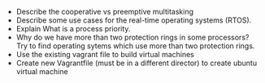 * Describe the cooperative vs preemptive multitasking
* Describe some use cases for the real-time operating systems (RTOS).
* Explain What is a process priority.
* Why do we have more than two protection rings in some processors? Try to find operating sytems which use more than two protection rings.
* Use the existing vagrant file to build virtual machines
* Create new Vagrantfile (must be in a different director) to create ubuntu virtual machine


